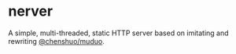 # nerver

A simple, multi-threaded, static HTTP server based on imitating and rewriting [@chenshuo/muduo](https://github.com/chenshuo/muduo).
